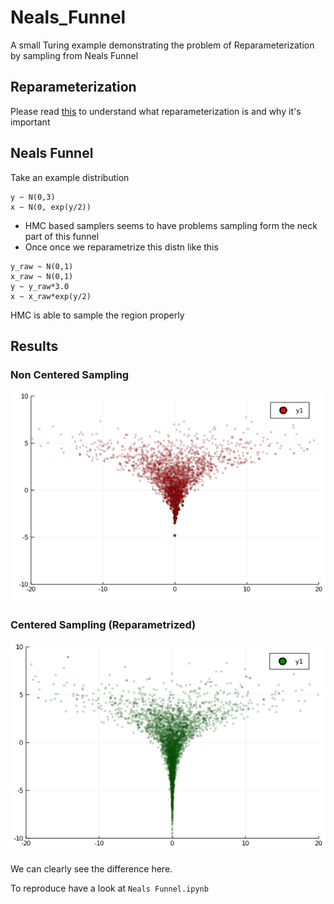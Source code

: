 # Neals_Funnel
A small Turing example demonstrating the problem of Reparameterization by sampling from Neals Funnel

## Reparameterization 
Please read [this](https://mc-stan.org/docs/2_24/stan-users-guide/reparameterization-section.html) to understand what reparameterization is and why it's important

## Neals Funnel
Take an example distribution
```
y ~ N(0,3)
x ~ N(0, exp(y/2))
```
* HMC based samplers seems to have problems sampling form the neck part of this funnel
* Once once we reparametrize this distn like this  
```
y_raw ~ N(0,1)
x_raw ~ N(0,1)
y ~ y_raw*3.0
x ~ x_raw*exp(y/2)
```
HMC is able to sample the region properly

## Results
### Non Centered Sampling
![non-center](./images/noncentered.png)

### Centered Sampling (Reparametrized)
![center](./images/centered.png)


We can clearly see the difference here.  

To reproduce have a look at `Neals Funnel.ipynb`
